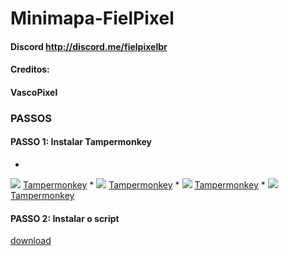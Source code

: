 # Minimapa-FielPixel

#### Discord http://discord.me/fielpixelbr

#### Creditos:

#### VascoPixel

### PASSOS

#### PASSO 1: Instalar Tampermonkey
* 
![](https://raw.githubusercontent.com/reek/anti-adblock-killer/gh-pages/images/chrome.png) [Tampermonkey](https://chrome.google.com/webstore/detail/tampermonkey/dhdgffkkebhmkfjojejmpbldmpobfkfo)
* 
![](https://raw.githubusercontent.com/reek/anti-adblock-killer/gh-pages/images/opera.png) [Tampermonkey](https://addons.opera.com/extensions/details/tampermonkey-beta/)
* 
![](https://raw.githubusercontent.com/reek/anti-adblock-killer/gh-pages/images/safari.png) [Tampermonkey](https://safari.tampermonkey.net/tampermonkey.safariextz)
* 
![](https://raw.githubusercontent.com/reek/anti-adblock-killer/gh-pages/images/msedge.png) [Tampermonkey](https://www.microsoft.com/store/p/tampermonkey/9nblggh5162s)


#### PASSO 2: Instalar o script

<a href="https://raw.githubusercontent.com/FielPixel/master/minimap.user.js">download</a>

